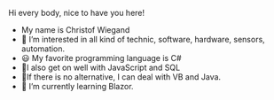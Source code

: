 Hi every body, nice to have you here!
- My name is Christof Wiegand
- 👀 I’m interested in all kind of technic, software, hardware, sensors, automation.
- :smiley: My favorite programming language is C#
- 🙂I also get on well with JavaScript and SQL
- 🥲If there is no alternative, I can deal with VB and Java.
- 🌱 I’m currently learning Blazor.

